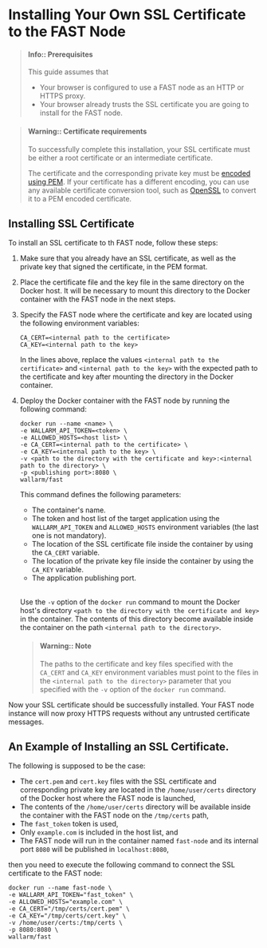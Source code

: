 [link-openssl]:                 https://www.openssl.org/docs/man1.0.2/man1/x509.html
[link-pem-encoding]:            https://www.ssl.com/guide/pem-der-crt-and-cer-x-509-encodings-and-conversions/


#   Installing Your Own SSL Certificate to the FAST Node

> ####  Info:: Prerequisites
> This guide assumes that
> * Your browser is configured to use a FAST node as an HTTP or HTTPS proxy.
> * Your browser already trusts the SSL certificate you are going to install for the FAST node.

<!-- -->

> ####  Warning:: Certificate requirements
> To successfully complete this installation, your SSL certificate must be either a root certificate or an intermediate certificate.
> 
> The certificate and the corresponding private key must be [encoded using PEM][link-pem-encoding]. If your certificate has a different encoding, you can use any available certificate conversion tool, such as [OpenSSL][link-openssl] to convert it to a PEM encoded certificate.


##  Installing SSL Certificate

To install an SSL certificate to th FAST node, follow these steps:
1.  Make sure that you already have an SSL certificate, as well as the private key that signed the certificate, in the PEM format.

2.  Place the certificate file and the key file in the same directory on the Docker host. It will be necessary to mount this directory to the Docker container with the FAST node in the next steps.

3.  Specify the FAST node where the certificate and key are located using the following environment variables:

    ```
    CA_CERT=<internal path to the certificate>
    CA_KEY=<internal path to the key>
    ```
    
    In the lines above, replace the values `<internal path to the certificate>` and `<internal path to the key>` with the expected path to the certificate and key after mounting the directory in the Docker container.

4.  Deploy the Docker container with the FAST node by running the following command:

    ```
    docker run --name <name> \ 
    -e WALLARM_API_TOKEN=<token> \
    -e ALLOWED_HOSTS=<host list> \
    -e CA_CERT=<internal path to the certificate> \
    -e CA_KEY=<internal path to the key> \
    -v <path to the directory with the certificate and key>:<internal path to the directory> \
    -p <publishing port>:8080 \
    wallarm/fast
    ```
    
    This command defines the following parameters:
    *   The container's name.
    *   The token and host list of the target application using the `WALLARM_API_TOKEN` and `ALLOWED_HOSTS` environment variables (the last one is not mandatory).
    *   The location of the SSL certificate file inside the container by using the `CA_CERT` variable.
    *   The location of the private key file inside the container by using the `CA_KEY` variable.
    *   The application publishing port.
    <br><br>
    
    Use the `-v` option of the `docker run` command to mount the Docker host's directory `<path to the directory with the certificate and key>` in the container. The contents of this directory become available inside the container on the path `<internal path to the directory>`. 
    <br>

    >   #### Warning:: Note
    >   
    >   The paths to the certificate and key files specified with the `CA_CERT` and `CA_KEY` environment variables must point to the files in the `<internal path to the directory>` parameter that you specified with the `-v` option of the `docker run` command.   

Now your SSL certificate should be successfully installed. Your FAST node instance will now proxy HTTPS requests without any untrusted certificate messages.


##  An Example of Installing an SSL Certificate.

The following is supposed to be the case:
*   The `cert.pem` and `cert.key` files with the SSL certificate and corresponding private key are located in the `/home/user/certs` directory of the Docker host where the FAST node is launched,
*   The contents of the `/home/user/certs` directory will be available inside the container with the FAST node on the `/tmp/certs` path,
*   The `fast_token` token is used,
*   Only `example.com` is included in the host list, and
*   The FAST node will run in the container named `fast-node` and its internal port `8080` will be published in `localhost:8080`,

then you need to execute the following command to connect the SSL certificate to the FAST node:

```
docker run --name fast-node \
-e WALLARM_API_TOKEN="fast_token" \
-e ALLOWED_HOSTS="example.com" \
-e CA_CERT="/tmp/certs/cert.pem" \
-e CA_KEY="/tmp/certs/cert.key" \
-v /home/user/certs:/tmp/certs \
-p 8080:8080 \
wallarm/fast
```   
